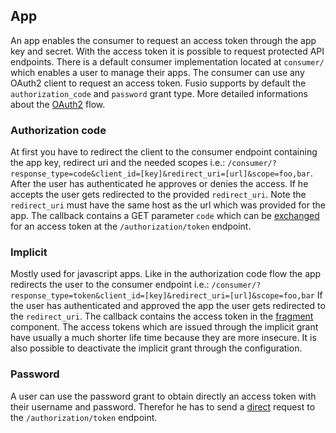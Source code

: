 
## App

An app enables the consumer to request an access token through the app key and
secret. With the access token it is possible to request protected API 
endpoints. There is a default consumer implementation located at `consumer/` 
which enables a user to manage their apps. The consumer can use any OAuth2 client 
to request an access token. Fusio supports by default the `authorization_code` 
and `password` grant type. More detailed informations about the [OAuth2] flow.

### Authorization code

At first you have to redirect the client to the consumer endpoint containing
the app key, redirect uri and the needed scopes i.e.: 
`/consumer/?response_type=code&client_id=[key]&redirect_uri=[url]&scope=foo,bar`.
After the user has authenticated he approves or denies the access. If he accepts
the user gets redirected to the provided `redirect_uri`. Note the `redirect_uri` 
must have the same host as the url which was provided for the app. The callback 
contains a GET parameter `code` which can be [exchanged] for an access token at 
the `/authorization/token` endpoint.

### Implicit

Mostly used for javascript apps. Like in the authorization code flow the app
redirects the user to the consumer endpoint i.e.:
`/consumer/?response_type=token&client_id=[key]&redirect_uri=[url]&scope=foo,bar`
If the user has authenticated and approved the app the user gets redirected to
the `redirect_uri`. The callback contains the access token in the [fragment] 
component. The access tokens which are issued through the implicit grant have 
usually a much shorter life time because they are more insecure. It is also 
possible to deactivate the implicit grant through the configuration.

### Password

A user can use the password grant to obtain directly an access token with 
their username and password. Therefor he has to send a [direct] request to the 
`/authorization/token` endpoint.


[OAuth2]: https://tools.ietf.org/html/rfc6749
[exchanged]: https://tools.ietf.org/html/rfc6749#section-4.1.3
[direct]: https://tools.ietf.org/html/rfc6749#section-4.3.2
[fragment]: https://tools.ietf.org/html/rfc6749#section-4.2.2
